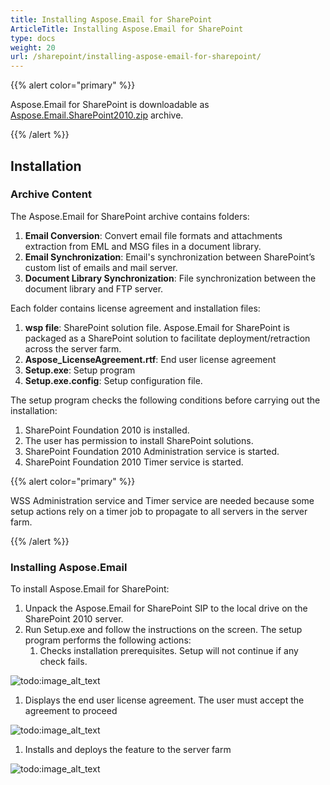 ```yaml
---
title: Installing Aspose.Email for SharePoint
ArticleTitle: Installing Aspose.Email for SharePoint
type: docs
weight: 20
url: /sharepoint/installing-aspose-email-for-sharepoint/
---
```



{{% alert color="primary" %}} 

Aspose.Email for SharePoint is downloadable as [Aspose.Email.SharePoint2010.zip](https://downloads.aspose.com/) archive. 

{{% /alert %}} 
## **Installation**
### **Archive Content**
The Aspose.Email for SharePoint archive contains folders:

1. **Email Conversion**: Convert email file formats and attachments extraction from EML and MSG files in a document library.
1. **Email Synchronization**: Email's synchronization between SharePoint’s custom list of emails and mail server.
1. **Document Library Synchronization**: File synchronization between the document library and FTP server.

Each folder contains license agreement and installation files:

1. **wsp file**: SharePoint solution file. Aspose.Email for SharePoint is packaged as a SharePoint solution to facilitate deployment/retraction across the server farm.
1. **Aspose_LicenseAgreement.rtf**: End user license agreement
1. **Setup.exe**: Setup program
1. **Setup.exe.config**: Setup configuration file.

The setup program checks the following conditions before carrying out the installation:

1. SharePoint Foundation 2010 is installed.
1. The user has permission to install SharePoint solutions.
1. SharePoint Foundation 2010 Administration service is started.
1. SharePoint Foundation 2010 Timer service is started.

{{% alert color="primary" %}} 

WSS Administration service and Timer service are needed because some setup actions rely on a timer job to propagate to all servers in the server farm.

{{% /alert %}} 
### **Installing Aspose.Email**
To install Aspose.Email for SharePoint:

1. Unpack the Aspose.Email for SharePoint SIP to the local drive on the SharePoint 2010 server.
1. Run Setup.exe and follow the instructions on the screen. The setup program performs the following actions: 
   1. Checks installation prerequisites. Setup will not continue if any check fails. 

![todo:image_alt_text](installing-aspose-email-for-sharepoint_1.png)




1. Displays the end user license agreement. The user must accept the agreement to proceed 

![todo:image_alt_text](installing-aspose-email-for-sharepoint_2.png)




1. Installs and deploys the feature to the server farm 

![todo:image_alt_text](installing-aspose-email-for-sharepoint_3.png)
